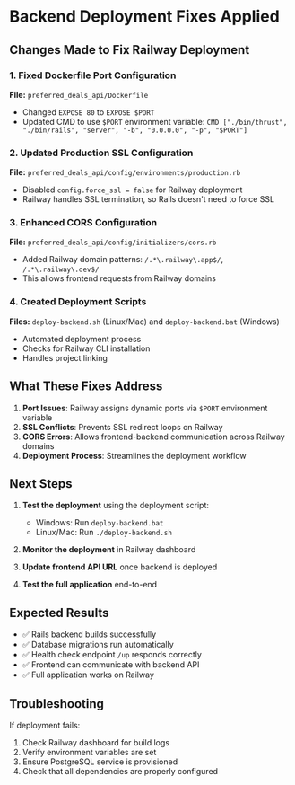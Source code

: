 # Backend Deployment Fixes Applied

## Changes Made to Fix Railway Deployment

### 1. Fixed Dockerfile Port Configuration
**File:** `preferred_deals_api/Dockerfile`
- Changed `EXPOSE 80` to `EXPOSE $PORT`
- Updated CMD to use `$PORT` environment variable: `CMD ["./bin/thrust", "./bin/rails", "server", "-b", "0.0.0.0", "-p", "$PORT"]`

### 2. Updated Production SSL Configuration
**File:** `preferred_deals_api/config/environments/production.rb`
- Disabled `config.force_ssl = false` for Railway deployment
- Railway handles SSL termination, so Rails doesn't need to force SSL

### 3. Enhanced CORS Configuration
**File:** `preferred_deals_api/config/initializers/cors.rb`
- Added Railway domain patterns: `/.*\.railway\.app$/`, `/.*\.railway\.dev$/`
- This allows frontend requests from Railway domains

### 4. Created Deployment Scripts
**Files:** `deploy-backend.sh` (Linux/Mac) and `deploy-backend.bat` (Windows)
- Automated deployment process
- Checks for Railway CLI installation
- Handles project linking

## What These Fixes Address

1. **Port Issues**: Railway assigns dynamic ports via `$PORT` environment variable
2. **SSL Conflicts**: Prevents SSL redirect loops on Railway
3. **CORS Errors**: Allows frontend-backend communication across Railway domains
4. **Deployment Process**: Streamlines the deployment workflow

## Next Steps

1. **Test the deployment** using the deployment script:
   - Windows: Run `deploy-backend.bat`
   - Linux/Mac: Run `./deploy-backend.sh`

2. **Monitor the deployment** in Railway dashboard

3. **Update frontend API URL** once backend is deployed

4. **Test the full application** end-to-end

## Expected Results

- ✅ Rails backend builds successfully
- ✅ Database migrations run automatically
- ✅ Health check endpoint `/up` responds correctly
- ✅ Frontend can communicate with backend API
- ✅ Full application works on Railway

## Troubleshooting

If deployment fails:
1. Check Railway dashboard for build logs
2. Verify environment variables are set
3. Ensure PostgreSQL service is provisioned
4. Check that all dependencies are properly configured
